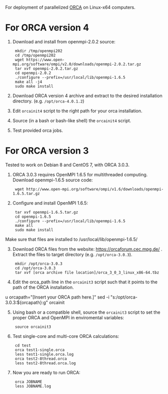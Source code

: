 For deployment of parallelized [ORCA](https://orcaforum.cec.mpg.de/) on Linux-x64 computers. 

# For ORCA version 4
1. Download and install from openmpi-2.0.2 source:

        mkdir /tmp/openmpi202
        cd /tmp/openmpi202
        wget https://www.open-mpi.org/software/ompi/v2.0/downloads/openmpi-2.0.2.tar.gz
        tar xvf openmpi-2.0.2.tar.gz
        cd openmpi-2.0.2
        ./configure --prefix=/usr/local/lib/openmpi-1.6.5
        make all -j4
        sudo make install

2. Download ORCA version 4 archive and extract to the desired installation directory. (e.g. `/opt/orca-4.0.1.2`)

3. Edit `orcainit4` script to the right path for your orca installation.

4. Source (in a bash or bash-like shell) the `orcainit4` script.

5. Test provided orca jobs.


# For ORCA version 3

Tested to work on Debian 8 and CentOS 7, with ORCA 3.0.3.

1. ORCA 3.0.3 requires OpenMPI 1.6.5 for multithreaded computing. Download openmpi-1.6.5 source code:  

        wget http://www.open-mpi.org/software/ompi/v1.6/downloads/openmpi-1.6.5.tar.gz

2. Configure and install OpenMPI 1.6.5:  

        tar xvf openmpi-1.6.5.tar.gz
        cd openmpi-1.6.5
        ./configure --prefix=/usr/local/lib/openmpi-1.6.5
        make all 
        sudo make install
Make sure that files are installed to /usr/local/lib/openmpi-1.6.5/

3. Download ORCA files from the website: https://orcaforum.cec.mpg.de/ .  
Extract the files to target directory (e.g. `/opt/orca-3.0.3`).
        
        mkdir /opt/orca-3.0.3
        cd /opt/orca-3.0.3
        tar xvf [orca archive file location]/orca_3_0_3_linux_x86-64.tbz

4. Edit the orca_path line in the `orcainit3` script such that it points to the path of the ORCA installation.

u       orcapath="[Insert your ORCA path here.]"
        sed -i "s:/opt/orca-3.0.3:${orcapath}:g" orcainit

5. Using bash or a compatible shell, source the `orcainit3` script to set the proper ORCA and OpenMPI in enviromental variables:  

        source orcainit3

6. Test single-core and multi-core ORCA calculations:  

        cd test
        orca test1-single.orca
        less test1-single.orca.log
        orca test2-8thread.orca
        less test2-8thread.orca.log

7. Now you are ready to run ORCA:  

        orca JOBNAME
        less JOBNAME.log

